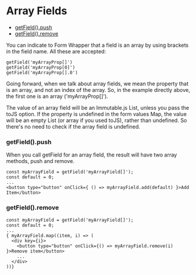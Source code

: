 # Array Fields

* [getField().push]('#getFieldPush')
* [getField().remove]('#getFieldRemove')


You can indicate to Form Wrapper that a field is an array by using brackets in the field name.
All these are accepted:

```
getField('myArrayProp[]')
getField('myArrayProp[0]')
getField('myArrayProp[].0')
```

Going forward, when we talk about array fields, we mean the property that is an array, and not an index of
the array.  So, in the example directly above, the first one is an array ('myArrayProp[]').

The value of an array field will be an Immutable.js List, unless you pass the toJS option.
If the property is undefined in the form values Map, the value will be an empty List
(or array if you used toJS), rather than undefined.  So there's no need to check if the array field is undefined.

### <a name="getFieldPush"></a>getField().push

When you call getField for an array field, the result will have two array methods, push and remove.

```
const myArrayField = getField('myArrayField[]');
const default = 0;
...
<button type="button" onClick={ () => myArrayField.add(default) }>Add Item</button>
```

### <a name="getFieldRemove"></a>getField().remove

```
const myArrayField = getField('myArrayField[]');
const default = 0;
...
{ myArrayField.map((item, i) => (
  <div key={i}>
    <button type="button" onClick={() => myArrayField.remove(i) }>Remove item</button>
    ...
  </div>  
))}
```
